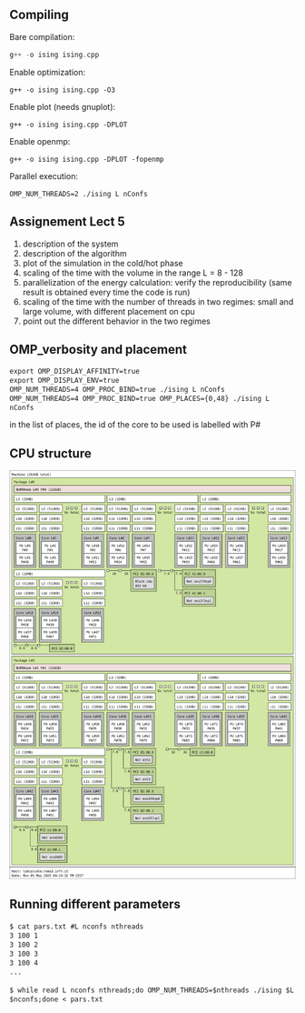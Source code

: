 Compiling
---

Bare compilation:

```c++
g++ -o ising ising.cpp 
```

Enable optimization:
```
g++ -o ising ising.cpp -O3
```

Enable plot (needs gnuplot):
```
g++ -o ising ising.cpp -DPLOT
```

Enable openmp:
```
g++ -o ising ising.cpp -DPLOT -fopenmp
```

Parallel execution:
```
OMP_NUM_THREADS=2 ./ising L nConfs
```

Assignement Lect 5
-------------------

1) description of the system
2) description of the algorithm
3) plot of the simulation in the cold/hot phase
4) scaling of the time with the volume in the range L = 8 - 128
5) parallelization of the energy calculation: verify the reproducibility (same result is obtained every time the code is run)
6) scaling of the time with the number of threads in two regimes: small and large volume, with different placement on cpu
7) point out the different behavior in the two regimes


OMP_verbosity and placement
-------------
```
export OMP_DISPLAY_AFFINITY=true
export OMP_DISPLAY_ENV=true
OMP_NUM_THREADS=4 OMP_PROC_BIND=true ./ising L nConfs
OMP_NUM_THREADS=4 OMP_PROC_BIND=true OMP_PLACES={0,48} ./ising L nConfs
```
in the list of places, the id of the core to be used is labelled with P#


CPU structure
---

![cpu](cpu.svg)


Running different parameters
---

```
$ cat pars.txt #L nconfs nthreads
3 100 1
3 100 2
3 100 3
3 100 4
...

$ while read L nconfs nthreads;do OMP_NUM_THREADS=$nthreads ./ising $L $nconfs;done < pars.txt
```

